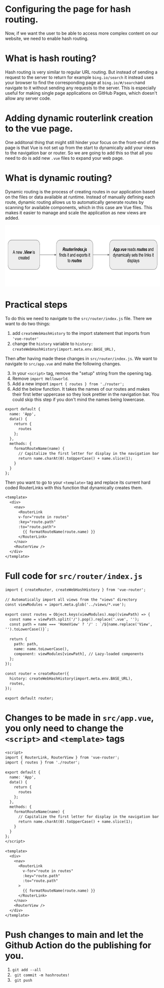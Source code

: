 # Configuring the page for hash routing.
Now, if we want the user to be able to access more complex content on our website, we need to enable hash routing. 

# What is hash routing?
Hash routing is very similar to regular URL routing. But instead of sending a request to the server to return for example `bing.io/search` it instead uses your browser to find the corresponding page at `bing.io/#/search`and navigate to it without sending any requests to the server. This is especially useful for making single page applications on GitHub Pages, which doesn't allow any server code.

# Adding dynamic routerlink creation to the vue page.
One additonal thing that might still hinder your focus on the front-end of the page is that Vue is not set up from the start to dynamically add your views to the navigation bar or router. So we are going to add this so that all you need to do is add new `.vue` files to expand your web page.

# What is dynamic routing?
Dynamic routing is the process of creating routes in our application based on the files or data available at runtime. Instead of manually defining each route, dynamic routing allows us to automatically generate routes by scanning for available components, which in this case are Vue files. This makes it easier to manage and scale the application as new views are added. 

<img src="../assets/viewflowchart.jpg" height="200">

# Practical steps

To do this we need to navigate to the `src/router/index.js` file. There we want to do two things:

1. add `createWebHashHistory` to the import statement that imports from `'vue-router'`
2. change the `history` variable to `history: createWebHashHistory(import.meta.env.BASE_URL),`

Then after having made these changes in `src/router/index.js`. We want to navigate to `src/app.vue` and make the following changes.

3. In your `<script>` tag, remove the "setup" string from the opening tag. 
4. Remove `import Helloworld`. 
5. Add a new import `import { routes } from './router';` 
6. Add the below function. It takes the names of our routes and makes their first letter uppercase so they look prettier in the navigation bar. You could skip this step if you don't mind the names being lowercase.
```
export default {
  name: 'App',
  data() {
    return {
      routes
    };
  },
  methods: {
    formatRouteName(name) {
      // Capitalize the first letter for display in the navigation bar
      return name.charAt(0).toUpperCase() + name.slice(1);
    }
  }
};
```

Then you want to go to your `<template>` tag and replace its current hard coded RouterLinks with this function that dynamically creates them.
```
<template>
  <div>
    <nav>
      <RouterLink 
      v-for="route in routes" 
      :key="route.path" 
      :to="route.path">
        {{ formatRouteName(route.name) }}
      </RouterLink>
    </nav>
    <RouterView />
  </div>
</template>
```

# Full code for `src/router/index.js`
```
import { createRouter, createWebHashHistory } from 'vue-router';

// Automatically import all views from the "views" directory
const viewModules = import.meta.glob('../views/*.vue');

export const routes = Object.keys(viewModules).map((viewPath) => {
  const name = viewPath.split('/').pop().replace('.vue', '');
  const path = name === 'HomeView' ? '/' : `/${name.replace('View', '').toLowerCase()}`;

  return {
    path: path,
    name: name.toLowerCase(),
    component: viewModules[viewPath], // Lazy-loaded components
  };
});

const router = createRouter({
  history: createWebHashHistory(import.meta.env.BASE_URL),
  routes,
});

export default router;
```


# Changes to be made in `src/app.vue`, you only need to change the `<script>` and `<template>` tags
```
<script>
import { RouterLink, RouterView } from 'vue-router';
import { routes } from './router';

export default {
  name: 'App',
  data() {
    return {
      routes
    };
  },
  methods: {
    formatRouteName(name) {
      // Capitalize the first letter for display in the navigation bar
      return name.charAt(0).toUpperCase() + name.slice(1);
    }
  }
};
</script>

<template>
  <div>
    <nav>
      <RouterLink
        v-for="route in routes"
        :key="route.path"
        :to="route.path"
      >
        {{ formatRouteName(route.name) }}
      </RouterLink>
    </nav>
    <RouterView />
  </div>
</template>
```

# Push changes to main and let the Github Action do the publishing for you.
1. ` git add --all `
2. ` git commit -m hashroutes!`
3. ` git push`